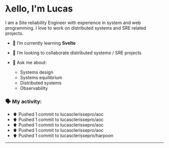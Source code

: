 # λello, I'm Lucas

I am a Site reliability Engineer with experience in system and web programming. I love to work on distributed systems and SRE related projects.

- 🌱 I’m currently learning **Svelte**
- 👯 I’m looking to collaborate distributed systems / SRE projects

- 💬 Ask me about:
   - Systems design
   - Systems equilibrium
   - Distributed systems
   - Observability

### 🗣 My activity:

* ⬆️ Pushed 1 commit to lucasclerissepro/aoc
* ⬆️ Pushed 1 commit to lucasclerissepro/aoc
* ⬆️ Pushed 1 commit to lucasclerissepro/aoc
* ⬆️ Pushed 1 commit to lucasclerissepro/aoc
* ⬆️ Pushed 1 commit to lucasclerissepro/harpoon
---

